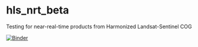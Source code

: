 # hls_nrt_beta
Testing for near-real-time products from Harmonized Landsat-Sentinel COG

[![Binder](https://binder.pangeo.io/badge_logo.svg)](https://binder.pangeo.io/v2/gh/kearney-sp/hls_nrt_beta/main?filepath=HLS_NASA_AWS.ipynb)
